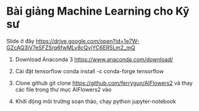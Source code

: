 # Bài giảng Machine Learning cho Kỹ sư
Slide ở đây
https://drive.google.com/open?id=1e7W-GZcAQ3iV7eSFZSrq6fwMLv8cQvjYC6ER5Lm2_mQ


1. Download Anaconda 3
https://www.anaconda.com/download/

2. Cài đặt tensorflow
conda install -c conda-forge tensorflow 

3. Clone github
git clone https://github.com/ferrygun/AIFlowers2
và thay các file trong thư mục AIFlowers2 vào

4. Khởi động môi trường soạn thảo, chạy python
jupyter-notebook
